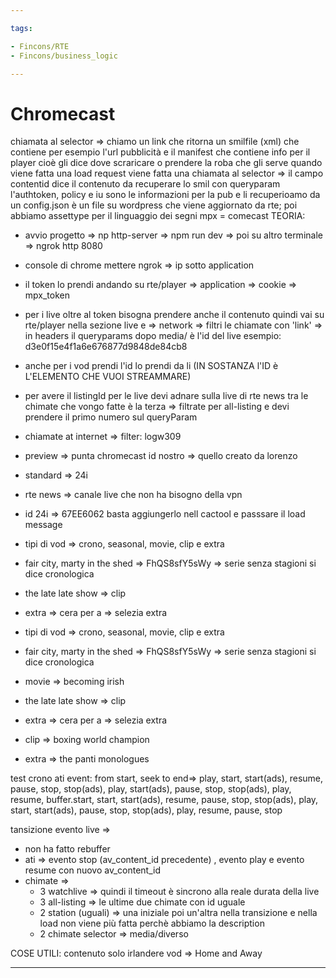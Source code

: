 ```yaml
---

tags:

- Fincons/RTE
- Fincons/business_logic

---
```


# Chromecast

chiamata al selector => chiamo un link che ritorna un smilfile (xml) che contiene per esempio l'url pubblicità e il manifest che contiene info per il player cioè gli dice dove scraricare o prendere la roba che gli serve
quando viene fatta una load request viene fatta una chiamata al selector => il campo contentid dice il contenuto da recuperare lo smil con queryparam l'authtoken, policy e iu sono le informazioni per la pub e li recuperioamo da un config.json è un file su wordpress che viene aggiornato da rte; poi abbiamo assettype per il linguaggio dei segni
mpx = comecast
TEORIA:

- avvio progetto => np http-server => npm run dev => poi su altro terminale => ngrok http 8080
- console di chrome mettere ngrok => ip sotto application
- il token lo prendi andando su rte/player => application => cookie => mpx_token
- per i live oltre al token bisogna prendere anche il contenuto quindi vai su rte/player nella sezione live e => network => filtri le chiamate con 'link' => in headers il queryparams dopo media/ è l'id del live esempio: d3e0f15e4f1a6e676877d9848de84cb8
- anche per i vod prendi l'id lo prendi da li (IN SOSTANZA l'ID è L'ELEMENTO CHE VUOI STREAMMARE)
- per avere il listingId per le live devi adnare sulla live di rte news tra le chimate che vongo fatte è la terza => filtrate per all-listing e devi prendere il primo numero sul queryParam
- chiamate at internet => filter: logw309

- preview => punta chromecast id nostro => quello creato da lorenzo
- standard => 24i

- rte news => canale live che non ha bisogno della vpn
- id 24i => 67EE6062 basta aggiungerlo nell cactool e passsare il load message

- tipi di vod => crono, seasonal, movie, clip e extra
- fair city, marty in the shed => FhQS8sfY5sWy => serie senza stagioni si dice cronologica
- the late late show => clip
- extra => cera per a => selezia extra

- tipi di vod => crono, seasonal, movie, clip e extra
- fair city, marty in the shed => FhQS8sfY5sWy => serie senza stagioni si dice cronologica
- movie => becoming irish
- the late late show => clip
- extra => cera per a => selezia extra
- clip => boxing world champion
- extra => the panti monologues

test crono ati event:
from start, seek to end=> play, start, start(ads), resume, pause, stop, stop(ads), play, start(ads), pause, stop, stop(ads), play, resume, buffer.start, start, start(ads), resume, pause, stop, stop(ads), play, start, start(ads), pause, stop, stop(ads), play, resume, pause, stop

tansizione evento live =>

- non ha fatto rebuffer
- ati => evento stop (av_content_id precedente) , evento play e evento resume con nuovo av_content_id
- chimate =>
  - 3 watchlive => quindi il timeout è sincrono alla reale durata della live
  - 3 all-listing => le ultime due chimate con id uguale
  - 2 station (uguali) => una iniziale poi un'altra nella transizione e nella load non viene più fatta perchè abbiamo la description
  - 2 chimate selector => media/diverso

COSE UTILI:
contenuto solo irlandere vod => Home and Away

---
